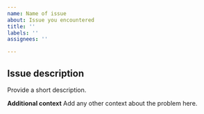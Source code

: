 ```yaml
---
name: Name of issue
about: Issue you encountered
title: ''
labels: ''
assignees: ''

---
```


## Issue description

Provide a short description.

**Additional context**
Add any other context about the problem here.
